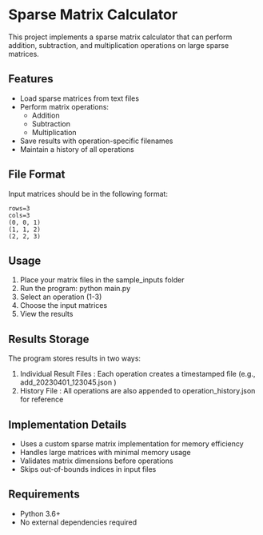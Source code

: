 # Sparse Matrix Calculator
This project implements a sparse matrix calculator that can perform addition, subtraction, and multiplication operations on large sparse matrices.

## Features
- Load sparse matrices from text files
- Perform matrix operations:
  - Addition
  - Subtraction
  - Multiplication
- Save results with operation-specific filenames
- Maintain a history of all operations
## File Format
Input matrices should be in the following format:

```
rows=3
cols=3
(0, 0, 1)
(1, 1, 2)
(2, 2, 3)
```
## Usage
1. Place your matrix files in the sample_inputs folder
2. Run the program: python main.py
3. Select an operation (1-3)
4. Choose the input matrices
5. View the results
## Results Storage
The program stores results in two ways:

1. Individual Result Files : Each operation creates a timestamped file (e.g., add_20230401_123045.json )
2. History File : All operations are also appended to operation_history.json for reference
## Implementation Details
- Uses a custom sparse matrix implementation for memory efficiency
- Handles large matrices with minimal memory usage
- Validates matrix dimensions before operations
- Skips out-of-bounds indices in input files

## Requirements
- Python 3.6+
- No external dependencies required